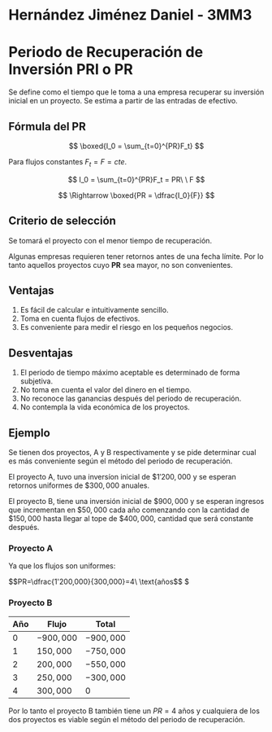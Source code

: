 # Hernández Jiménez Daniel - 3MM3
# Periodo de Recuperación de Inversión PRI o PR
Se define como el tiempo que le toma a una empresa recuperar su inversión inicial en un proyecto. Se estima a partir de las entradas de efectivo.
## Fórmula del PR

$$
\boxed{I_0 = \sum_{t=0}^{PR}F_t}
$$

Para flujos constantes $F_t=F=cte.$

$$
I_0 = \sum_{t=0}^{PR}F_t = PR\ \ F
$$

$$
\Rightarrow \boxed{PR = \dfrac{I_0}{F}}
$$


## Criterio de selección
Se tomará el proyecto con el menor tiempo de recuperación.

Algunas empresas requieren tener retornos antes de una fecha límite. Por lo tanto aquellos proyectos cuyo **PR** sea mayor, no son convenientes.

## Ventajas
1. Es fácil de calcular e intuitivamente sencillo.
2. Toma en cuenta flujos de efectivos.
3. Es conveniente para medir el riesgo en los pequeños negocios.

## Desventajas
1. El periodo de tiempo máximo aceptable es determinado de forma subjetiva.
2. No toma en cuenta el valor del dinero en el tiempo.
3. No reconoce las ganancias después del periodo de recuperación.
4. No contempla la vida económica de los proyectos.

## Ejemplo
Se tienen dos proyectos, A y B respectivamente y se pide determinar cual es más conveniente según el método del periodo de recuperación.

El proyecto A, tuvo una inversíon inicial de $\$1'200,000$ y se esperan retornos uniformes de $\$300,000$ anuales.

El proyecto B, tiene una inversión inicial de $\$900,000$ y se esperan ingresos que incrementan en $\$50,000$ cada año comenzando con la cantidad de $\$150,000$ hasta llegar al tope de $\$400,000$, cantidad que será constante después.

### Proyecto A
Ya que los flujos son uniformes:

$$PR=\dfrac{1'200,000}{300,000}=4\ \text{años$$
$
### Proyecto B
|Año|Flujo|Total|
|-|-|-|
|$0$|$-900,000$|$-900,000$|
|$1$|$150,000$|$-750,000$|
|$2$|$200,000$|$-550,000$|
|$3$|$250,000$|$-300,000$|
|$4$|$300,000$|$0$|

Por lo tanto el proyecto B también tiene un $PR = 4\ \text{años}$ y cualquiera de los dos proyectos es viable según el método del periodo de recuperación.